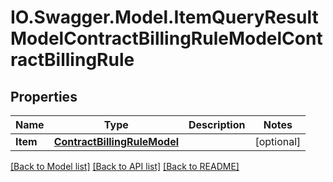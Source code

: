 # IO.Swagger.Model.ItemQueryResultModelContractBillingRuleModelContractBillingRule
## Properties

Name | Type | Description | Notes
------------ | ------------- | ------------- | -------------
**Item** | [**ContractBillingRuleModel**](ContractBillingRuleModel.md) |  | [optional] 

[[Back to Model list]](../README.md#documentation-for-models) [[Back to API list]](../README.md#documentation-for-api-endpoints) [[Back to README]](../README.md)

